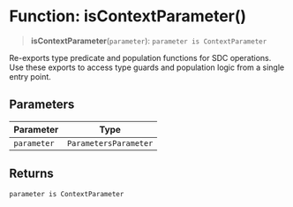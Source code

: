 # Function: isContextParameter()

> **isContextParameter**(`parameter`): `parameter is ContextParameter`

Re-exports type predicate and population functions for SDC operations.
Use these exports to access type guards and population logic from a single entry point.

## Parameters

| Parameter | Type |
| ------ | ------ |
| `parameter` | `ParametersParameter` |

## Returns

`parameter is ContextParameter`
